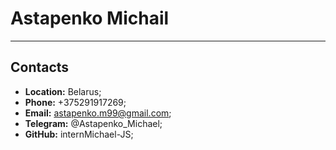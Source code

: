 # Astapenko Michail
******
## Contacts
* **Location:** Belarus;
* **Phone:** +375291917269;
* **Email:** astapenko.m99@gmail.com;
* **Telegram:** @Astapenko_Michael;
* **GitHub:** internMichael-JS;